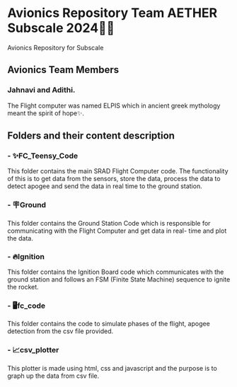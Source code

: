 # Avionics Repository Team AETHER Subscale 2024🚀🚀     
Avionics Repository for Subscale  
## Avionics Team Members     
### Jahnavi and Adithi.    

The Flight computer was named ELPIS which in ancient greek mythology meant the spirit of hope✨.  

## Folders and their content description  

### - ✨FC_Teensy_Code   
This folder contains the main SRAD Flight Computer code. The functionality of this is to get data from the sensors, store the data, process the data to detect apogee and send the data in real time to the ground station.     

### - 🪧Ground
This folder contains the Ground Station Code which is responsible for communicating with the Flight Computer and get data in real- time and plot the data.    

### - 🔥Ignition
This folder contains the Ignition Board code which communicates with the ground station and follows an FSM (Finite State Machine) sequence to ignite the rocket.   
    
### - 🖥️fc_code 
This folder contains the code to simulate phases of the flight, apogee detection from the csv file provided.  

### - 📈csv_plotter
This plotter is made using html, css and javascript and the purpose is to graph up the data from csv file.  

